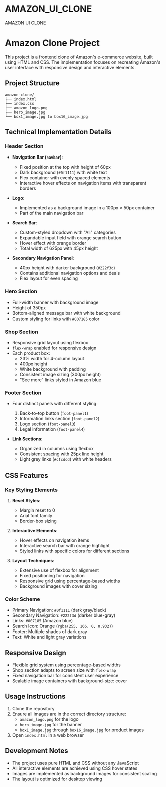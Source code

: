 # AMAZON_UI_CLONE
AMAZON UI CLONE


# Amazon Clone Project

This project is a frontend clone of Amazon's e-commerce website, built using HTML and CSS. The implementation focuses on recreating Amazon's user interface with responsive design and interactive elements.

## Project Structure

```
amazon-clone/
├── index.html
├── index.css
├── amazon_logo.png
├── hero_image.jpg
└── box1_image.jpg to box16_image.jpg
```

## Technical Implementation Details

### Header Section
- **Navigation Bar (`navbar`)**: 
  - Fixed position at the top with height of 60px
  - Dark background (`#0f1111`) with white text
  - Flex container with evenly spaced elements
  - Interactive hover effects on navigation items with transparent borders

- **Logo**: 
  - Implemented as a background image in a 100px × 50px container
  - Part of the main navigation bar

- **Search Bar**:
  - Custom-styled dropdown with "All" categories
  - Expandable input field with orange search button
  - Hover effect with orange border
  - Total width of 625px with 45px height

- **Secondary Navigation Panel**:
  - 40px height with darker background (`#222f3d`)
  - Contains additional navigation options and deals
  - Flex layout for even spacing

### Hero Section
- Full-width banner with background image
- Height of 350px
- Bottom-aligned message bar with white background
- Custom styling for links with `#007185` color

### Shop Section
- Responsive grid layout using flexbox
- `flex-wrap` enabled for responsive design
- Each product box:
  - 23% width for 4-column layout
  - 400px height
  - White background with padding
  - Consistent image sizing (300px height)
  - "See more" links styled in Amazon blue

### Footer Section
- Four distinct panels with different styling:
  1. Back-to-top button (`foot-panel1`)
  2. Information links section (`foot-panel2`)
  3. Logo section (`foot-panel3`)
  4. Legal information (`foot-panel4`)

- **Link Sections**:
  - Organized in columns using flexbox
  - Consistent spacing with 25px line height
  - Light grey links (`#cfcdcd`) with white headers

## CSS Features

### Key Styling Elements
1. **Reset Styles**:
   - Margin reset to 0
   - Arial font family
   - Border-box sizing

2. **Interactive Elements**:
   - Hover effects on navigation items
   - Interactive search bar with orange highlight
   - Styled links with specific colors for different sections

3. **Layout Techniques**:
   - Extensive use of flexbox for alignment
   - Fixed positioning for navigation
   - Responsive grid using percentage-based widths
   - Background images with cover sizing

### Color Scheme
- Primary Navigation: `#0f1111` (dark gray/black)
- Secondary Navigation: `#222f3d` (darker blue-gray)
- Links: `#007185` (Amazon blue)
- Search Icon: Orange (`rgba(255, 166, 0, 0.932)`)
- Footer: Multiple shades of dark gray
- Text: White and light gray variations

## Responsive Design
- Flexible grid system using percentage-based widths
- Shop section adapts to screen size with `flex-wrap`
- Fixed navigation bar for consistent user experience
- Scalable image containers with background-size: cover

## Usage Instructions
1. Clone the repository
2. Ensure all images are in the correct directory structure:
   - `amazon_logo.png` for the logo
   - `hero_image.jpg` for the banner
   - `box1_image.jpg` through `box16_image.jpg` for product images
3. Open `index.html` in a web browser

## Development Notes
- The project uses pure HTML and CSS without any JavaScript
- All interactive elements are achieved using CSS hover states
- Images are implemented as background images for consistent scaling
- The layout is optimized for desktop viewing
